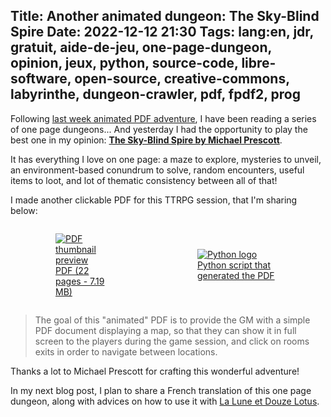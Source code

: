 Title: Another animated dungeon: The Sky-Blind Spire
Date: 2022-12-12 21:30
Tags: lang:en, jdr, gratuit, aide-de-jeu, one-page-dungeon, opinion, jeux, python, source-code, libre-software, open-source, creative-commons, labyrinthe, dungeon-crawler, pdf, fpdf2, prog
---

Following [last week animated PDF adventure](animated-one-page-dungeon-escape-of-the-torment.html),
I have been reading a series of one page dungeons...
And yesterday I had the opportunity to play the best one in my opinion:
**[The Sky-Blind Spire by Michael Prescott](http://blog.trilemma.com/2016/04/the-sky-blind-spire.html)**.

It has everything I love on one page: a maze to explore, mysteries to unveil, an environment-based conundrum to solve, random encounters, useful items to loot, and lot of thematic consistency between all of that!

I made another clickable PDF for this TTRPG session, that I'm sharing below:

<div class="side-by-side">
  <a href="images/2022/12/TheSkyBlindSpire-clickable.pdf">
    <figure>
      <img alt="PDF thumbnail preview" src="images/2022/12/the-sky-blind-spire-pdf-preview.jpg">
      <figcaption>PDF (22 pages - 7.19 MB)</figcaption>
    </figure>
  </a>
  <a href="images/2022/12/build_clickable_SkyBlindSpire.py">
    <figure>
      <img alt="Python logo" src="images/2022/12/python-code.jpg">
      <figcaption>Python script that generated the PDF</figcaption>
    </figure>
  </a>
</div>

> The goal of this "animated" PDF is to provide the GM with a simple PDF document displaying a map,
> so that they can show it in full screen to the players during the game session,
> and click on rooms exits in order to navigate between locations.

Thanks a lot to Michael Prescott for crafting this wonderful adventure!

In my next blog post, I plan to share a French translation of this one page dungeon,
along with advices on how to use it with [La Lune et Douze Lotus](http://legrumph.org/Terrier/public/chibi/lledl).

<style>
@media (min-width:768px) {
  .side-by-side {
    display: flex;
    justify-content: center;
    align-items: center;
  }
  .side-by-side > * { margin: 0 2rem; }
}
</style>

<!-- Com'
* [x] email to Michael Prescott
* [ ] Reddit:
    + https://www.reddit.com/r/onePageDungeon/
      https://www.reddit.com/r/onePageDungeon/comments/zakoa1/animated_onepagedungeon_escape_of_the_torment/
    + https://www.reddit.com/r/osr/
    + https://www.reddit.com/r/battlemaps/
-->
